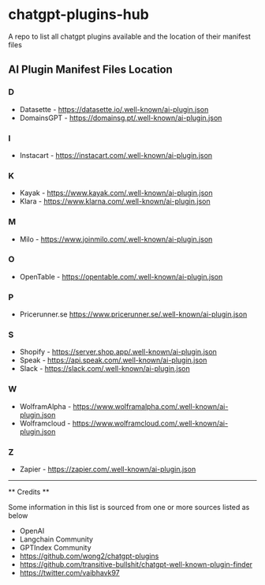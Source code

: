 # chatgpt-plugins-hub
A repo to list all chatgpt plugins available and the location of their manifest files

## AI Plugin Manifest Files Location

### D
* Datasette - https://datasette.io/.well-known/ai-plugin.json
* DomainsGPT - https://domainsg.pt/.well-known/ai-plugin.json

### I

* Instacart - https://instacart.com/.well-known/ai-plugin.json

### K

* Kayak - https://www.kayak.com/.well-known/ai-plugin.json
* Klara - https://www.klarna.com/.well-known/ai-plugin.json 

### M

* Milo - https://www.joinmilo.com/.well-known/ai-plugin.json

### O

* OpenTable - https://opentable.com/.well-known/ai-plugin.json

### P
* Pricerunner.se https://www.pricerunner.se/.well-known/ai-plugin.json

### S

* Shopify - https://server.shop.app/.well-known/ai-plugin.json
* Speak - https://api.speak.com/.well-known/ai-plugin.json
* Slack - https://slack.com/.well-known/ai-plugin.json

### W

* WolframAlpha - https://www.wolframalpha.com/.well-known/ai-plugin.json
* Wolframcloud - https://www.wolframcloud.com/.well-known/ai-plugin.json

### Z

* Zapier - https://zapier.com/.well-known/ai-plugin.json

----------------------------------------------------------

** Credits **

Some information in this list is sourced from one or more sources listed as below

* OpenAI
* Langchain Community
* GPTIndex Community
* https://github.com/wong2/chatgpt-plugins
* https://github.com/transitive-bullshit/chatgpt-well-known-plugin-finder
* https://twitter.com/vaibhavk97
